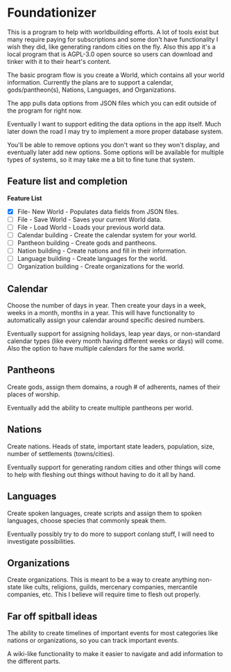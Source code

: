 ﻿# Foundationizer
This is a program to help with worldbuilding efforts. A lot of tools exist but many require paying for subscriptions and some don't have functionality I wish they did, like generating random cities on the fly. Also this app it's a local program that is AGPL-3.0 open source so users can download and tinker with it to their heart's content.

The basic program flow is you create a World, which contains all your world information. Currently the plans are to support a calendar, gods/pantheon(s), Nations, Languages, and Organizations.

The app pulls data options from JSON files which you can edit outside of the program for right now.

Eventually I want to support editing the data options in the app itself. Much later down the road I may try to implement a more proper database system.

You'll be able to remove options you don't want so they won't display, and eventually later add new options. Some options will be available for multiple types of systems, so it may take me a bit to fine tune that system.

## Feature list and completion  
**Feature List**
- [X] File- New World - Populates data fields from JSON files.
- [ ] File - Save World - Saves your current World data.
- [ ] File - Load World - Loads your previous world data.
- [ ] Calendar building - Create the calendar system for your world.
- [ ] Pantheon building - Create gods and pantheons.
- [ ] Nation building - Create nations and fill in their information.
- [ ] Language building - Create languages for the world.
- [ ] Organization building - Create organizations for the world.

## Calendar
Choose the number of days in year. Then create your days in a week, weeks in a month, months in a year. This will have functionality to automatically assign your calendar around specific desired numbers.

Eventually support for assigning holidays, leap year days, or non-standard calendar types (like every month having different weeks or days) will come. Also the option to have multiple calendars for the same world.

## Pantheons
Create gods, assign them domains, a rough # of adherents, names of their places of worship.

Eventually add the ability to create multiple pantheons per world.
## Nations
Create nations. Heads of state, important state leaders, population, size, number of settlements (towns/cities).

Eventually support for generating random cities and other things will come to help with fleshing out things without having to do it all by hand.
## Languages
Create spoken languages, create scripts and assign them to spoken languages, choose species that commonly speak them.

Eventually possibly try to do more to support conlang stuff, I will need to investigate possibilities.
## Organizations
Create organizations. This is meant to be a way to create anything non-state like cults, religions, guilds, mercenary companies, mercantile companies, etc. This I believe will require time to flesh out properly.

## Far off spitball ideas  
The ability to create timelines of important events for most categories like nations or organizations, so you can track important events.  

A wiki-like functionality to make it easier to navigate and add information to the different parts.
